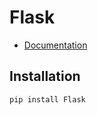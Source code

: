 # Flask

* [Documentation](https://flask.palletsprojects.com/)

## Installation

```
pip install Flask
```
